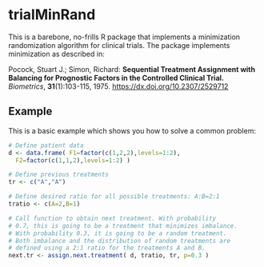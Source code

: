 # trialMinRand

This is a barebone, no-frills R package that implements
a minimization randomization algorithm for clinical trials.
The package implements minimization as described in:

Pocock, Stuart J.; Simon, Richard:
__Sequential Treatment Assignment with Balancing for Prognostic Factors in the Controlled Clinical Trial.__
_Biometrics_, __31__(1):103-115, 1975. https://dx.doi.org/10.2307/2529712


## Example

This is a basic example which shows you how to solve a common problem:

```R
# Define patient data
d <- data.frame( F1=factor(c(1,2,2),levels=1:2),
  F2=factor(c(1,1,2),levels=1:2) )

# Define previous treatments
tr <- c("A","A")

# Define desired ratio for all possible treatments: A:B=2:1
tratio <- c(A=2,B=1)

# Call function to obtain next treatment. With probability 
# 0.7, this is going to be a treatment that minimizes imbalance.
# With probability 0.3, it is going to be a random treatment.
# Both imbalance and the distribution of random treatments are 
# defined using a 2:1 ratio for the treatments A and B.
next.tr <- assign.next.treatment( d, tratio, tr, p=0.3 )
```
